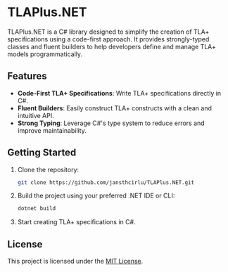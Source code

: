 # TLAPlus.NET

TLAPlus.NET is a C# library designed to simplify the creation of TLA+ specifications using a code-first approach. It provides strongly-typed classes and fluent builders to help developers define and manage TLA+ models programmatically.

## Features

- **Code-First TLA+ Specifications**: Write TLA+ specifications directly in C#.
- **Fluent Builders**: Easily construct TLA+ constructs with a clean and intuitive API.
- **Strong Typing**: Leverage C#'s type system to reduce errors and improve maintainability.

## Getting Started

1. Clone the repository:
    ```bash
    git clone https://github.com/jansthcirlu/TLAPlus.NET.git
    ```
2. Build the project using your preferred .NET IDE or CLI:
    ```bash
    dotnet build
    ```
3. Start creating TLA+ specifications in C#.

## License

This project is licensed under the [MIT License](LICENSE.md).
